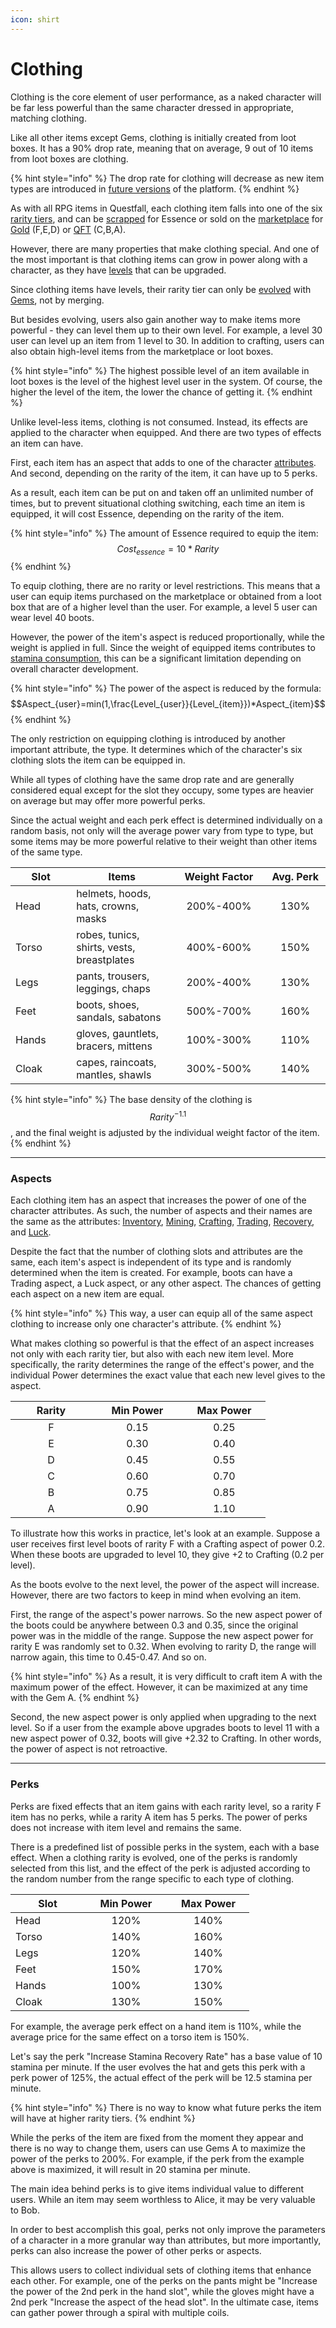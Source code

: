 ```yaml
---
icon: shirt
---
```


# Clothing

Clothing is the core element of user performance, as a naked character will be far less powerful than the same character dressed in appropriate, matching clothing.&#x20;

Like all other items except Gems, clothing is initially created from loot boxes. It has a 90% drop rate, meaning that on average, 9 out of 10 items from loot boxes are clothing.

{% hint style="info" %}
The drop rate for clothing will decrease as new item types are introduced in [future versions](../../roadmap/future-versions.md) of the platform.
{% endhint %}

As with all RPG items in Questfall, each clothing item falls into one of the six [rarity tiers](rpg-items/#item-rarity), and can be [scrapped](rpg-attributes/crafting.md#scrapping) for Essence or sold on the [marketplace](../../infrastructure/marketplace.md) for [Gold](../../assets/gold-in-game.md) (F,E,D) or [QFT](../../assets/questfall-tokens-qft.md) (C,B,A).

However, there are many properties that make clothing special. And one of the most important is that clothing items can grow in power along with a character, as they have [levels](rpg-items/#item-level) that can be upgraded.

Since clothing items have levels, their rarity tier can only be [evolved](rpg-attributes/crafting.md#evolving) with [Gems](rpg-items/gems.md), not by merging.&#x20;

But besides evolving, users also gain another way to make items more powerful - they can level them up to their own level. For example, a level 30 user can level up an item from 1 level to 30. In addition to crafting, users can also obtain high-level items from the marketplace or loot boxes.

{% hint style="info" %}
The highest possible level of an item available in loot boxes is the level of the highest level user in the system. Of course, the higher the level of the item, the lower the chance of getting it.
{% endhint %}

Unlike level-less items, clothing is not consumed. Instead, its effects are applied to the character when equipped. And there are two types of effects an item can have.&#x20;

First, each item has an aspect that adds to one of the character [attributes](rpg-attributes/). And second, depending on the rarity of the item, it can have up to 5 perks.&#x20;

As a result, each item can be put on and taken off an unlimited number of times, but to prevent situational clothing switching, each time an item is equipped, it will cost Essence, depending on the rarity of the item.

{% hint style="info" %}
The amount of Essence required to equip the item: \
$$Cost_{essence}=10*Rarity$$
{% endhint %}

To equip clothing, there are no rarity or level restrictions. This means that a user can equip items purchased on the marketplace or obtained from a loot box that are of a higher level than the user. For example, a level 5 user can wear level 40 boots.&#x20;

However, the power of the item's aspect is reduced proportionally, while the weight is applied in full. Since the weight of equipped items contributes to [stamina consumption](rpg-attributes/mining.md#stamina-reserve), this can be a significant limitation depending on overall character development.

{% hint style="info" %}
The power of the aspect is reduced by the formula: \
$$Aspect_{user}=min(1,\frac{Level_{user}}{Level_{item}})*Aspect_{item}$$
{% endhint %}

The only restriction on equipping clothing is introduced by another important attribute, the type. It determines which of the character's six clothing slots the item can be equipped in.

While all types of clothing have the same drop rate and are generally considered equal except for the slot they occupy, some types are heavier on average but may offer more powerful perks.&#x20;

Since the actual weight and each perk effect is determined individually on a random basis, not only will the average power vary from type to type, but some items may be more powerful relative to their weight than other items of the same type.

<table><thead><tr><th width="103">Slot</th><th width="182">Items</th><th width="151" align="center">Weight Factor</th><th width="103" align="center">Avg. Perk</th></tr></thead><tbody><tr><td>Head</td><td>helmets, hoods, hats, crowns, masks</td><td align="center">200%-400%</td><td align="center">130%</td></tr><tr><td>Torso</td><td>robes, tunics, shirts, vests, breastplates</td><td align="center">400%-600%</td><td align="center">150%</td></tr><tr><td>Legs</td><td>pants, trousers, leggings, chaps</td><td align="center">200%-400%</td><td align="center">130%</td></tr><tr><td>Feet</td><td>boots, shoes, sandals, sabatons</td><td align="center">500%-700%</td><td align="center">160%</td></tr><tr><td>Hands</td><td>gloves, gauntlets, bracers, mittens</td><td align="center">100%-300%</td><td align="center">110%</td></tr><tr><td>Cloak</td><td>capes, raincoats, mantles, shawls</td><td align="center">300%-500%</td><td align="center">140%</td></tr></tbody></table>

{% hint style="info" %}
The base density of the clothing is $$Rarity^{-1.1}$$, and the final weight is adjusted by the individual weight factor of the item.
{% endhint %}

***

### Aspects

Each clothing item has an aspect that increases the power of one of the character attributes. As such, the number of aspects and their names are the same as the attributes: [Inventory](rpg-attributes/inventory.md), [Mining](rpg-attributes/mining.md), [Crafting](rpg-attributes/crafting.md), [Trading](rpg-attributes/trading.md), [Recovery](rpg-attributes/recovery.md), and [Luck](rpg-attributes/luck.md).

Despite the fact that the number of clothing slots and attributes are the same, each item's aspect is independent of its type and is randomly determined when the item is created. For example, boots can have a Trading aspect, a Luck aspect, or any other aspect. The chances of getting each aspect on a new item are equal.&#x20;

{% hint style="info" %}
This way, a user can equip all of the same aspect clothing to increase only one character's attribute.
{% endhint %}

What makes clothing so powerful is that the effect of an aspect increases not only with each rarity tier, but also with each new item level. More specifically, the rarity determines the range of the effect's power, and the individual Power determines the exact value that each new level gives to the aspect.

<table><thead><tr><th width="114" align="center">Rarity</th><th width="130" align="center">Min Power</th><th width="116" align="center">Max Power</th></tr></thead><tbody><tr><td align="center">F</td><td align="center">0.15</td><td align="center">0.25</td></tr><tr><td align="center">E</td><td align="center">0.30</td><td align="center">0.40</td></tr><tr><td align="center">D</td><td align="center">0.45</td><td align="center">0.55</td></tr><tr><td align="center">C</td><td align="center">0.60</td><td align="center">0.70</td></tr><tr><td align="center">B</td><td align="center">0.75</td><td align="center">0.85</td></tr><tr><td align="center">A</td><td align="center">0.90</td><td align="center">1.10</td></tr></tbody></table>

To illustrate how this works in practice, let's look at an example. Suppose a user receives first level boots of rarity F with a Crafting aspect of power 0.2. When these boots are upgraded to level 10, they give +2 to Crafting (0.2 per level).

As the boots evolve to the next level, the power of the aspect will increase. However, there are two factors to keep in mind when evolving an item.

First, the range of the aspect's power narrows. So the new aspect power of the boots could be anywhere between 0.3 and 0.35, since the original power was in the middle of the range. Suppose the new aspect power for rarity E was randomly set to 0.32. When evolving to rarity D, the range will narrow again, this time to 0.45-0.47. And so on.

{% hint style="info" %}
As a result, it is very difficult to craft item A with the maximum power of the effect. However, it can be maximized at any time with the Gem A.
{% endhint %}

Second, the new aspect power is only applied when upgrading to the next level. So if a user from the example above upgrades boots to level 11 with a new aspect power of 0.32, boots will give +2.32 to Crafting. In other words, the power of aspect is not retroactive.

***

### Perks

Perks are fixed effects that an item gains with each rarity level, so a rarity F item has no perks, while a rarity A item has 5 perks. The power of perks does not increase with item level and remains the same.

There is a predefined list of possible perks in the system, each with a base effect. When a clothing rarity is evolved, one of the perks is randomly selected from this list, and the effect of the perk is adjusted according to the random number from the range specific to each type of clothing.

<table><thead><tr><th width="103">Slot</th><th width="116" align="center">Min Power</th><th width="115" align="center">Max Power</th></tr></thead><tbody><tr><td>Head</td><td align="center">120%</td><td align="center">140%</td></tr><tr><td>Torso</td><td align="center">140%</td><td align="center">160%</td></tr><tr><td>Legs</td><td align="center">120%</td><td align="center">140%</td></tr><tr><td>Feet</td><td align="center">150%</td><td align="center">170%</td></tr><tr><td>Hands</td><td align="center">100%</td><td align="center">130%</td></tr><tr><td>Cloak</td><td align="center">130%</td><td align="center">150%</td></tr></tbody></table>

For example, the average perk effect on a hand item is 110%, while the average price for the same effect on a torso item is 150%.&#x20;

Let's say the perk "Increase Stamina Recovery Rate" has a base value of 10 stamina per minute. If the user evolves the hat and gets this perk with a perk power of 125%, the actual effect of the perk will be 12.5 stamina per minute.

{% hint style="info" %}
There is no way to know what future perks the item will have at higher rarity tiers.
{% endhint %}

While the perks of the item are fixed from the moment they appear and there is no way to change them, users can use Gems A to maximize the power of the perks to 200%. For example, if the perk from the example above is maximized, it will result in 20 stamina per minute.

The main idea behind perks is to give items individual value to different users. While an item may seem worthless to Alice, it may be very valuable to Bob.&#x20;

In order to best accomplish this goal, perks not only improve the parameters of a character in a more granular way than attributes, but more importantly, perks can also increase the power of other perks or aspects.

This allows users to collect individual sets of clothing items that enhance each other. For example, one of the perks on the pants might be "Increase the power of the 2nd perk in the hand slot", while the gloves might have a 2nd perk "Increase the aspect of the head slot". In the ultimate case, items can gather power through a spiral with multiple coils.
